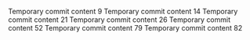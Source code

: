 Temporary commit content 9
Temporary commit content 14
Temporary commit content 21
Temporary commit content 26
Temporary commit content 52
Temporary commit content 79
Temporary commit content 82
